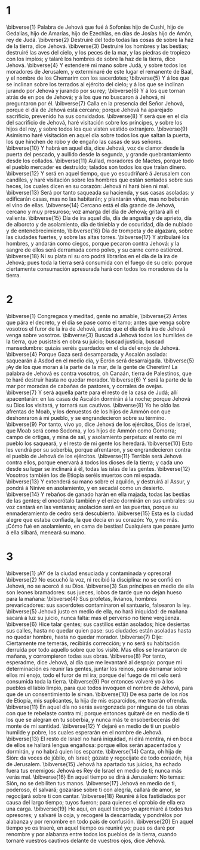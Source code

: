 # 1 
\bibverse{1} Palabra de Jehová que fué á Sofonías hijo de Cushi, hijo de Gedalías, hijo de Amarías, hijo de Ezechîas, en días de Josías hijo de Amón, rey de Judá. \bibverse{2} Destruiré del todo todas las cosas de sobre la haz de la tierra, dice Jehová. \bibverse{3} Destruiré los hombres y las bestias; destruiré las aves del cielo, y los peces de la mar, y las piedras de tropiezo con los impíos; y talaré los hombres de sobre la haz de la tierra, dice Jehová. \bibverse{4} Y extenderé mi mano sobre Judá, y sobre todos los moradores de Jerusalem, y exterminaré de este lugar el remanente de Baal, y el nombre de los Chemarim con los sacerdotes; \bibverse{5} Y á los que se inclinan sobre los terrados al ejército del cielo; y á los que se inclinan jurando por Jehová y jurando por su rey; \bibverse{6} Y á los que tornan atrás de en pos de Jehová; y á los que no buscaron á Jehová, ni preguntaron por él. \bibverse{7} Calla en la presencia del Señor Jehová, porque el día de Jehová está cercano; porque Jehová ha aparejado sacrificio, prevenido ha sus convidados. \bibverse{8} Y será que en el día del sacrificio de Jehová, haré visitación sobre los príncipes, y sobre los hijos del rey, y sobre todos los que visten vestido extranjero. \bibverse{9} Asimismo haré visitación en aquel día sobre todos los que saltan la puerta, los que hinchen de robo y de engaño las casas de sus señores. \bibverse{10} Y habrá en aquel día, dice Jehová, voz de clamor desde la puerta del pescado, y aullido desde la segunda, y grande quebrantamiento desde los collados. \bibverse{11} Aullad, moradores de Mactes, porque todo el pueblo mercader es destruído; talados son todos los que traían dinero. \bibverse{12} Y será en aquel tiempo, que yo escudriñaré á Jerusalem con candiles, y haré visitación sobre los hombres que están sentados sobre sus heces, los cuales dicen en su corazón: Jehová ni hará bien ni mal. \bibverse{13} Será por tanto saqueada su hacienda, y sus casas asoladas: y edificarán casas, mas no las habitarán; y plantarán viñas, mas no beberán el vino de ellas. \bibverse{14} Cercano está el día grande de Jehová, cercano y muy presuroso; voz amarga del día de Jehová; gritará allí el valiente. \bibverse{15} Día de ira aquel día, día de angustia y de aprieto, día de alboroto y de asolamiento, día de tiniebla y de oscuridad, día de nublado y de entenebrecimiento, \bibverse{16} Día de trompeta y de algazara, sobre las ciudades fuertes, y sobre las altas torres. \bibverse{17} Y atribularé los hombres, y andarán como ciegos, porque pecaron contra Jehová: y la sangre de ellos será derramada como polvo, y su carne como estiércol. \bibverse{18} Ni su plata ni su oro podrá librarlos en el día de la ira de Jehová; pues toda la tierra será consumida con el fuego de su celo: porque ciertamente consumación apresurada hará con todos los moradores de la tierra. 

# 2 
\bibverse{1} Congregaos y meditad, gente no amable, \bibverse{2} Antes que pára el decreto, y el día se pase como el tamo; antes que venga sobre vosotros el furor de la ira de Jehová, antes que el día de la ira de Jehová venga sobre vosotros. \bibverse{3} Buscad á Jehová todos los humildes de la tierra, que pusisteis en obra su juicio; buscad justicia, buscad mansedumbre: quizás seréis guardados en el día del enojo de Jehová. \bibverse{4} Porque Gaza será desamparada, y Ascalón asolada: saquearán á Asdod en el medio día, y Ecrón será desarraigada. \bibverse{5} ¡Ay de los que moran á la parte de la mar, de la gente de Cheretim! La palabra de Jehová es contra vosotros, oh Canaán, tierra de Palestinos, que te haré destruir hasta no quedar morador. \bibverse{6} Y será la parte de la mar por moradas de cabañas de pastores, y corrales de ovejas. \bibverse{7} Y será aquella parte para el resto de la casa de Judá; allí apacentarán: en las casas de Ascalón dormirán á la noche; porque Jehová su Dios los visitará, y tornará sus cautivos. \bibverse{8} Yo he oído las afrentas de Moab, y los denuestos de los hijos de Ammón con que deshonraron á mi pueblo, y se engrandecieron sobre su término. \bibverse{9} Por tanto, vivo yo, dice Jehová de los ejércitos, Dios de Israel, que Moab será como Sodoma, y los hijos de Ammón como Gomorra; campo de ortigas, y mina de sal, y asolamiento perpetuo: el resto de mi pueblo los saqueará, y el resto de mi gente los heredará. \bibverse{10} Esto les vendrá por su soberbia, porque afrentaron, y se engrandecieron contra el pueblo de Jehová de los ejércitos. \bibverse{11} Terrible será Jehová contra ellos, porque enervará á todos los dioses de la tierra; y cada uno desde su lugar se inclinará á él, todas las islas de las gentes. \bibverse{12} Vosotros también los de Etiopía seréis muertos con mi espada. \bibverse{13} Y extenderá su mano sobre el aquilón, y destruirá al Assur, y pondrá á Nínive en asolamiento, y en secadal como un desierto. \bibverse{14} Y rebaños de ganado harán en ella majada, todas las bestias de las gentes; el onocrótalo también y el erizo dormirán en sus umbrales: su voz cantará en las ventanas; asolación será en las puertas, porque su enmaderamiento de cedro será descubierto. \bibverse{15} Esta es la ciudad alegre que estaba confiada, la que decía en su corazón: Yo, y no más. ¡Cómo fué en asolamiento, en cama de bestias! Cualquiera que pasare junto á ella silbará, meneará su mano. 

# 3 
\bibverse{1} ¡AY de la ciudad ensuciada y contaminada y opresora! \bibverse{2} No escuchó la voz, ni recibió la disciplina: no se confió en Jehová, no se acercó á su Dios. \bibverse{3} Sus príncipes en medio de ella son leones bramadores: sus jueces, lobos de tarde que no dejan hueso para la mañana: \bibverse{4} Sus profetas, livianos, hombres prevaricadores: sus sacerdotes contaminaron el santuario, falsearon la ley. \bibverse{5} Jehová justo en medio de ella, no hará iniquidad: de mañana sacará á luz su juicio, nunca falta: mas el perverso no tiene vergüenza. \bibverse{6} Hice talar gentes; sus castillos están asolados; hice desiertas sus calles, hasta no quedar quien pase: sus ciudades están asoladas hasta no quedar hombre, hasta no quedar morador. \bibverse{7} Dije: Ciertamente me temerás, recibirás corrección; y no será su habitación derruída por todo aquello sobre que los visité. Mas ellos se levantaron de mañana, y corrompieron todas sus obras. \bibverse{8} Por tanto, esperadme, dice Jehová, al día que me levantaré al despojo: porque mi determinación es reunir las gentes, juntar los reinos, para derramar sobre ellos mi enojo, todo el furor de mi ira; porque del fuego de mi celo será consumida toda la tierra. \bibverse{9} Por entonces volveré yo á los pueblos el labio limpio, para que todos invoquen el nombre de Jehová, para que de un consentimiento le sirvan. \bibverse{10} De esa parte de los ríos de Etiopía, mis suplicantes, la hija de mis esparcidos, me traerán ofrenda. \bibverse{11} En aquel día no serás avergonzada por ninguna de tus obras con que te rebelaste contra mí; porque entonces quitaré de en medio de ti los que se alegran en tu soberbia, y nunca más te ensoberbecerás del monte de mi santidad. \bibverse{12} Y dejaré en medio de ti un pueblo humilde y pobre, los cuales esperarán en el nombre de Jehová. \bibverse{13} El resto de Israel no hará iniquidad, ni dirá mentira, ni en boca de ellos se hallará lengua engañosa: porque ellos serán apacentados y dormirán, y no habrá quien los espante. \bibverse{14} Canta, oh hija de Sión: da voces de júbilo, oh Israel; gózate y regocíjate de todo corazón, hija de Jerusalem. \bibverse{15} Jehová ha apartado tus juicios, ha echado fuera tus enemigos: Jehová es Rey de Israel en medio de ti; nunca más verás mal. \bibverse{16} En aquel tiempo se dirá á Jerusalem: No temas: Sión, no se debiliten tus manos. \bibverse{17} Jehová en medio de ti, poderoso, él salvará; gozaráse sobre ti con alegría, callará de amor, se regocijará sobre ti con cantar. \bibverse{18} Reuniré á los fastidiados por causa del largo tiempo; tuyos fueron; para quienes el oprobio de ella era una carga. \bibverse{19} He aquí, en aquel tiempo yo apremiaré á todos tus opresores; y salvaré la coja, y recogeré la descarriada; y pondrélos por alabanza y por renombre en todo país de confusión. \bibverse{20} En aquel tiempo yo os traeré, en aquel tiempo os reuniré yo; pues os daré por renombre y por alabanza entre todos los pueblos de la tierra, cuando tornaré vuestros cautivos delante de vuestros ojos, dice Jehová. 
